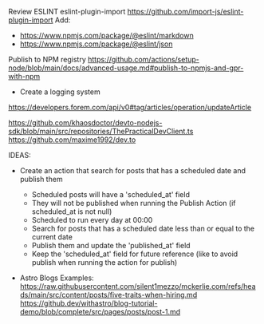 Review ESLINT eslint-plugin-import
<https://github.com/import-js/eslint-plugin-import>
Add:

- <https://www.npmjs.com/package/@eslint/markdown>
- <https://www.npmjs.com/package/@eslint/json>

Publish to NPM registry
<https://github.com/actions/setup-node/blob/main/docs/advanced-usage.md#publish-to-npmjs-and-gpr-with-npm>

- Create a logging system

<https://developers.forem.com/api/v0#tag/articles/operation/updateArticle>

<https://github.com/khaosdoctor/devto-nodejs-sdk/blob/main/src/repositories/ThePracticalDevClient.ts>
<https://github.com/maxime1992/dev.to>

IDEAS:

- Create an action that search for posts that has a scheduled date and publish them
  - Scheduled posts will have a 'scheduled_at' field
  - They will not be published when running the Publish Action (if scheduled_at is not null)
  - Scheduled to run every day at 00:00
  - Search for posts that has a scheduled date less than or equal to the current date
  - Publish them and update the 'published_at' field
  - Keep the 'scheduled_at' field for future reference (like to avoid publish when running the action for publish)

- Astro Blogs Examples:
  <https://raw.githubusercontent.com/silent1mezzo/mckerlie.com/refs/heads/main/src/content/posts/five-traits-when-hiring.md>
<https://github.dev/withastro/blog-tutorial-demo/blob/complete/src/pages/posts/post-1.md>
